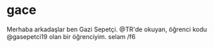 # gace
Merhaba arkadaşlar ben Gazi Sepetçi. @TR'de okuyan, öğrenci kodu @gasepetci19 olan bir öğrenciyim. selam
/f6
